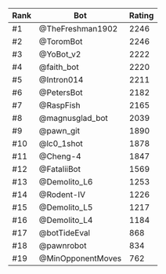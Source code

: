 Rank|Bot|Rating
---|---|---
#1|@TheFreshman1902|2246
#2|@ToromBot|2246
#3|@YoBot_v2|2222
#4|@faith_bot|2220
#5|@Intron014|2211
#6|@PetersBot|2182
#7|@RaspFish|2165
#8|@magnusglad_bot|2039
#9|@pawn_git|1890
#10|@lc0_1shot|1878
#11|@Cheng-4|1847
#12|@FataliiBot|1569
#13|@Demolito_L6|1253
#14|@Rodent-IV|1226
#15|@Demolito_L5|1217
#16|@Demolito_L4|1184
#17|@botTideEval|868
#18|@pawnrobot|834
#19|@MinOpponentMoves|762
